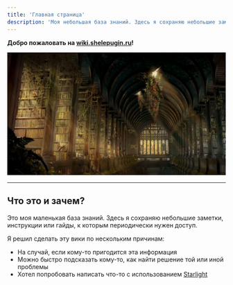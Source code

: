 ```yaml
---
title: 'Главная страница'
description: 'Моя небольшая база знаний. Здесь я сохраняю небольшие заметки, инструкции или гайды, к которым периодически нужен доступ.'
---
```


**Добро пожаловать на [wiki.shelepugin.ru](https://wiki.shelepugin.ru)!**

![Заброшенная библиотека](../../assets/library.webp)

---

## Что это и зачем?

Это моя маленькая база знаний. Здесь я сохраняю небольшие заметки, инструкции
или гайды, к которым периодически нужен доступ.

Я решил сделать эту вики по нескольким причинам:

-   На случай, если кому-то пригодится эта информация
-   Можно быстро подсказать кому-то, как найти решение той или иной проблемы
-   Хотел попробовать написать что-то с использованием
    [Starlight](https://starlight.astro.build/ru/)
